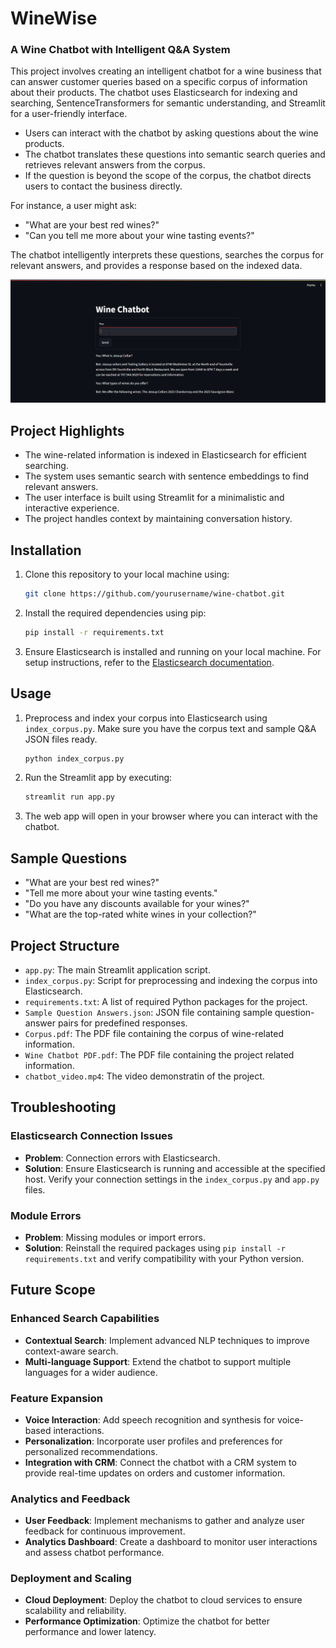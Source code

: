 # WineWise
### A Wine Chatbot with Intelligent Q&A System

This project involves creating an intelligent chatbot for a wine business that can answer customer queries based on a specific corpus of information about their products. The chatbot uses Elasticsearch for indexing and searching, SentenceTransformers for semantic understanding, and Streamlit for a user-friendly interface.

- Users can interact with the chatbot by asking questions about the wine products.
- The chatbot translates these questions into semantic search queries and retrieves relevant answers from the corpus.
- If the question is beyond the scope of the corpus, the chatbot directs users to contact the business directly.

For instance, a user might ask:
- "What are your best red wines?"
- "Can you tell me more about your wine tasting events?"

The chatbot intelligently interprets these questions, searches the corpus for relevant answers, and provides a response based on the indexed data.

![](chatbot_interface.png)

## Project Highlights

- The wine-related information is indexed in Elasticsearch for efficient searching.
- The system uses semantic search with sentence embeddings to find relevant answers.
- The user interface is built using Streamlit for a minimalistic and interactive experience.
- The project handles context by maintaining conversation history.

## Installation

1. Clone this repository to your local machine using:

   ```bash
   git clone https://github.com/yourusername/wine-chatbot.git
   ```

2. Install the required dependencies using pip:

   ```bash
   pip install -r requirements.txt
   ```

3. Ensure Elasticsearch is installed and running on your local machine. For setup instructions, refer to the [Elasticsearch documentation](https://www.elastic.co/guide/en/elasticsearch/reference/current/install-elasticsearch.html).


## Usage

1. Preprocess and index your corpus into Elasticsearch using `index_corpus.py`. Make sure you have the corpus text and sample Q&A JSON files ready.

   ```bash
   python index_corpus.py
   ```

2. Run the Streamlit app by executing:

   ```bash
   streamlit run app.py
   ```

3. The web app will open in your browser where you can interact with the chatbot.

## Sample Questions

- "What are your best red wines?"
- "Tell me more about your wine tasting events."
- "Do you have any discounts available for your wines?"
- "What are the top-rated white wines in your collection?"

## Project Structure

- `app.py`: The main Streamlit application script.
- `index_corpus.py`: Script for preprocessing and indexing the corpus into Elasticsearch.
- `requirements.txt`: A list of required Python packages for the project.
- `Sample Question Answers.json`: JSON file containing sample question-answer pairs for predefined responses.
- `Corpus.pdf`: The PDF file containing the corpus of wine-related information.
- `Wine Chatbot PDF.pdf`: The PDF file containing the project related information.
- `chatbot_video.mp4`: The video demonstratin of the project.

## Troubleshooting

### Elasticsearch Connection Issues

- **Problem**: Connection errors with Elasticsearch.
- **Solution**: Ensure Elasticsearch is running and accessible at the specified host. Verify your connection settings in the `index_corpus.py` and `app.py` files.

### Module Errors

- **Problem**: Missing modules or import errors.
- **Solution**: Reinstall the required packages using `pip install -r requirements.txt` and verify compatibility with your Python version.

## Future Scope

### Enhanced Search Capabilities

- **Contextual Search**: Implement advanced NLP techniques to improve context-aware search.
- **Multi-language Support**: Extend the chatbot to support multiple languages for a wider audience.

### Feature Expansion

- **Voice Interaction**: Add speech recognition and synthesis for voice-based interactions.
- **Personalization**: Incorporate user profiles and preferences for personalized recommendations.
- **Integration with CRM**: Connect the chatbot with a CRM system to provide real-time updates on orders and customer information.

### Analytics and Feedback

- **User Feedback**: Implement mechanisms to gather and analyze user feedback for continuous improvement.
- **Analytics Dashboard**: Create a dashboard to monitor user interactions and assess chatbot performance.

### Deployment and Scaling

- **Cloud Deployment**: Deploy the chatbot to cloud services to ensure scalability and reliability.
- **Performance Optimization**: Optimize the chatbot for better performance and lower latency.
